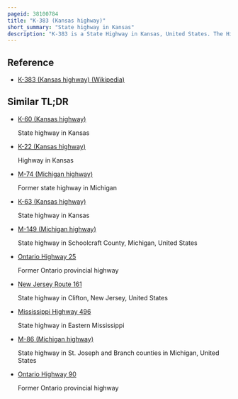 ```yaml
---
pageid: 38100784
title: "K-383 (Kansas highway)"
short_summary: "State highway in Kansas"
description: "K-383 is a State Highway in Kansas, United States. The Highway runs 74. 042 miles from U. S. Route 83 and K-23 near Selden North and East to Us-183 near Woodruff, just South of the Nebraska State Line. K-383 runs Southwest–Northeast and Connects Norton with Colby to the Southwest and Alma, Nebraska, to the Northeast via the Valley of Prairie Dog Creek, a Tributary of the Republican River. The Highway also serves the Cities of Selden in northern Sheridan County ; Dresden, Jennings, and Clayton in southeastern Decatur County ; Almena in eastern Norton County ; and Long Island in northern Phillips County. K-383 was assigned in 1981 over Portions of the former Us-383 that had not run concurrently with us-83 or us-183. The Highway was originally designated as Parts of us-36 and K-22 in the Mid-1920S. The entire Route became us-83 and was placed in the early 1930s on much of its modern Alignment replacing the original Path that followed Section Lines. The Route was designated us-383 in the Mid-1940S and paved from the late 1930s until the late 1940S. The Highway was moved to norton in the late 1930S and early 1940S. Other relocations of K-383 have included the segment near Clayton in the mid-1950s, southwest of Norton in the late 1930s and again in the early 1960s, and at both ends of the highway in the early 1990s."
---
```


## Reference

- [K-383 (Kansas highway) (Wikipedia)](https://en.wikipedia.org/?curid=38100784)

## Similar TL;DR

- [K-60 (Kansas highway)](/tldr/en/k-60-kansas-highway)

  State highway in Kansas

- [K-22 (Kansas highway)](/tldr/en/k-22-kansas-highway)

  Highway in Kansas

- [M-74 (Michigan highway)](/tldr/en/m-74-michigan-highway)

  Former state highway in Michigan

- [K-63 (Kansas highway)](/tldr/en/k-63-kansas-highway)

  State highway in Kansas

- [M-149 (Michigan highway)](/tldr/en/m-149-michigan-highway)

  State highway in Schoolcraft County, Michigan, United States

- [Ontario Highway 25](/tldr/en/ontario-highway-25)

  Former Ontario provincial highway

- [New Jersey Route 161](/tldr/en/new-jersey-route-161)

  State highway in Clifton, New Jersey, United States

- [Mississippi Highway 496](/tldr/en/mississippi-highway-496)

  State highway in Eastern Mississippi

- [M-86 (Michigan highway)](/tldr/en/m-86-michigan-highway)

  State highway in St. Joseph and Branch counties in Michigan, United States

- [Ontario Highway 90](/tldr/en/ontario-highway-90)

  Former Ontario provincial highway
